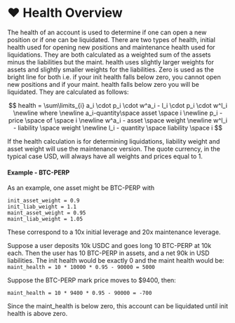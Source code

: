 # ❤ Health Overview

The health of an account is used to determine if one can open a new position or if one can be liquidated. There are two types of health, initial health used for opening new positions and maintenance health used for liquidations. They are both calculated as a weighted sum of the assets minus the liabilities but the maint. health uses slightly larger weights for assets and slightly smaller weights for the liabilities. Zero is used as the bright line for both i.e. if your init health falls below zero, you cannot open new positions and if your maint. health falls below zero you will be liquidated. They are calculated as follows:

$$
health = \sum\limits_{i} a_i \cdot p_i \cdot w^a_i - l_i \cdot p_i \cdot w^l_i \newline
where \newline a_i-quantity\space asset \space i \newline p_i - price \space of \space i
\newline w^a_i - asset \space weight
\newline w^l_i - liability \space weight
\newline l_i - quantity \space liability \space i
$$

If the health calculation is for determining liquidations, liability weight and asset weight will use the maintenance version. The quote currency, in the typical case USD, will always have all weights and prices equal to 1.&#x20;

#### Example - BTC-PERP

As an example, one asset might be BTC-PERP with&#x20;

```
init_asset_weight = 0.9
init_liab_weight = 1.1
maint_asset_weight = 0.95
maint_liab_weight = 1.05
```

These correspond to a 10x initial leverage and 20x maintenance leverage.&#x20;

Suppose a user deposits 10k USDC and goes long 10 BTC-PERP at 10k each. Then the user has 10 BTC-PERP in assets, and a net 90k in USD liabilities. The init health would be exactly 0 and the maint health would be: `maint_health = 10 * 10000 * 0.95 - 90000 = 5000`

Suppose the BTC-PERP mark price moves to $9400, then:

`maint_health = 10 * 9400 * 0.95 - 90000 = -700`&#x20;

Since the maint\_health is below zero, this account can be liquidated until init health is above zero.
